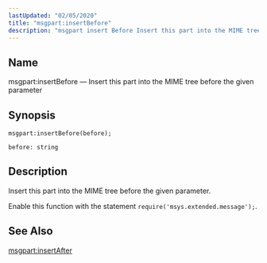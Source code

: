 ```yaml
---
lastUpdated: "02/05/2020"
title: "msgpart:insertBefore"
description: "msgpart insert Before Insert this part into the MIME tree before the given parameter msgpart insert Before before Insert this part into the MIME tree before the given parameter Enable this function with the statement require msys extended message msgpart insert After..."
---
```


<a name="lua.ref.msgpart_insertBefore"></a> 
## Name

msgpart:insertBefore — Insert this part into the MIME tree before the given parameter

<a name="idp17109120"></a> 
## Synopsis

`msgpart:insertBefore(before);`

`before: string`<a name="idp17112096"></a> 
## Description

Insert this part into the MIME tree before the given parameter.

Enable this function with the statement `require('msys.extended.message');`.

<a name="idp17114912"></a> 
## See Also

[msgpart:insertAfter](/momentum/4/lua/ref-msgpart-insert-after)